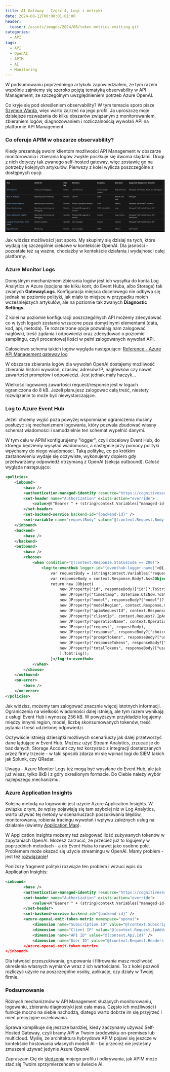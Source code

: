 ```yaml
---
title: AI Gateway - Część 4, Logi i metryki
date: 2024-08-12T00:00:01+01:00
header:
  teaser: /assets/images/2024/08/token-metrics-emitting.gif
categories:
  - API
tags:
  - API
  - OpenAI
  - APIM
  - AI
  - Monitoring
---
```


W podsumowaniu poprzedniego artykułu zapowiedziałem, że tym razem wspólnie zajmiemy się szeroko pojętą tematyką observability w API Management, ze szczególnym uwzględnieniem potrzeb Azure OpenAI.

Co kryje się pod określeniem observability? W tym temacie sporo pisze [Szymon Warda](https://www.linkedin.com/in/szymonwarda/), więc warto zajrzeć na jego profil. Ja uproszczę moje dzisiejsze rozważania do kilku obszarów związanym z monitorowaniem, zbieraniem logów, diagnozowaniem i rozliczalnością wywołań API na platformie API Management.

### Co oferuje APIM w obszarze observability?

Kiedy prezentuję swoim klientom możliwości API Management w obszarze monitorowania i zbierania logów zwykle posiłkuje się dwoma slajdami. Drugi z nich dotyczy tak zwanego self-hosted gateway, więc zostawię go na potrzeby kolejnych artykułów. Pierwszy z kolei wylicza poszczególne z dostępnych opcji:

![Observability](../assets/images/2024/08/observability.png)

Jak widzisz możliwości jest sporo. My skupimy się dzisiaj na tych, które wydają się szczególnie ciekawe w kontekście OpenAI. Dla jasności - pozostałe też są ważne, chociażby w kontekście działania i wydajności całej platformy.

### Azure Monitor Logs

Domyślnym mechanizmem zbierania logów jest ich wysyłka do konta Log Analytics w Azure (opcjonalnie kilku kont, do Event Huba, albo Storage) tak zwanych **GatewayLogs**. Konfiguracja miejsca docelowego nie odbywa się jednak na poziomie polityki, jak miało to miejsce w przypadku moich wcześniejszych artykułów, ale na poziomie tak zwanych **Diagnostic Settings.**

Z kolei na poziomie konfiguracji poszczególnych API możemy zdecydować co w tych logach zostanie wrzucone poza domyślnymi elementami (data, kod, api, metoda). Te rozszerzone opcje pozwalają nam zalogować nagłówki, treść żądania i odpowiedzi oraz zdecydować o poziomie samplingu, czyli procentowej ilości w pełni zalogowanych wywołań API.

Całościowo schema takich logów wygląda następująco: [Reference - Azure API Management gateway log](https://learn.microsoft.com/en-us/azure/api-management/gateway-log-schema-reference)

W obszarze zbierania logów dla wywołań OpenAI dostajemy możliwość zbierania historii wywołań, czasów, adresów IP, nagłówków czy nawet zawartości promptów i odpowiedzi. Jest jednak mały haczyk...

Wielkość logowanej zawartości request/response jest w logach ograniczona do 8 kB. Jeżeli planujesz zalogować całą treść, niestety rozwiązanie to może być niewystarczające.

### Log to Azure Event Hub

Jeżeli chcemy wyjść poza powyżej wspomniane ograniczenia musimy posłużyć się mechanizmem logowania, który pozwala zbudować własny schemat wiadomości i samodzielnie ten schemat wypełnić danymi.

W tym celu w APIM konfigurujemy "logger", czyli docelowy Event Hub, do którego będziemy wysyłać wiadomości, a następnie przy pomocy polityki wpychamy do niego wiadomości. Taką politykę, co po krótkim zastanowieniu wydaje się oczywiste, wykonujemy dopiero gdy przetwarzamy odpowiedź otrzymaną z OpenAI (sekcja outbound). Całość wygląda następująco:

```xml
<policies>
    <inbound>
        <base />
        <authentication-managed-identity resource="https://cognitiveservices.azure.com" output-token-variable-name="managed-id-access-token" client-id="{{managed-identity-clientid}}" ignore-error="false" />
        <set-header name="Authorization" exists-action="override">
            <value>@("Bearer " + (string)context.Variables["managed-id-access-token"])</value>
        </set-header>
        <set-backend-service backend-id="{backend-id}" />
        <set-variable name="requestBody" value="@(context.Request.Body.As<string>(preserveContent: true))" />
    </inbound>
    <backend>
        <base />
    </backend>
    <outbound>
        <base />
        <choose>
            <when condition="@(context.Response.StatusCode == 200)">
                <log-to-eventhub logger-id="{eventhub-logger-name}">@{
                    var requestBody = (string)context.Variables["requestBody"];
                    var responseBody = context.Response.Body?.As<JObject>(preserveContent: true);
                    return new JObject(
                        new JProperty("id", responseBody?["id"]?.ToString() ?? Guid.NewGuid().ToString()),
                        new JProperty("timestamp", DateTime.UtcNow.ToString()),
                        new JProperty("model", responseBody?["model"]?.ToString() ?? "NA"),
                        new JProperty("modelRegion", context.Response.Headers.GetValueOrDefault("x-ms-region", "N/A")),
                        new JProperty("apimRequestId", context.Response.Headers.GetValueOrDefault("apim-request-id", "N/A")),
                        new JProperty("clientIp", context.Request?.IpAddress ?? "NA"),
                        new JProperty("operationName", context.Operation?.Name ?? "NA"),
                        new JProperty("request", requestBody),
                        new JProperty("response", responseBody?["choices"]?.ToString() ?? "N/A"),
                        new JProperty("promptTokens", responseBody?["usage"]?["prompt_tokens"]?.ToString() ?? "0"),
                        new JProperty("responseTokens", responseBody?["usage"]?["completion_tokens"]?.ToString() ?? "0"),
                        new JProperty("totalTokens", responseBody?["usage"]?["total_tokens"]?.ToString() ?? "0")
                        ).ToString();
                    }</log-to-eventhub>
            </when>
        </choose>
    </outbound>
    <on-error>
        <base />
    </on-error>
</policies>
```

Jak widzisz, możemy tam zalogować znacznie więcej istotnych informacji. Ograniczenia na wielkość wiadomości dalej istnieją, ale tym razem wynikają z usługi Event Hub i wynoszą 256 kB. W powyższym przykładzie logujemy między innymi region, model, liczbę skonsumowanych tokenów, treść pytania i treść udzielonej odpowiedzi.

Oczywiście istnieją dziesiątki możliwych scenariuszy jak dalej przetworzyć dane lądujące w Event Hub. Możesz użyć Stream Analytics, zrzucać je do baz danych, Storage Account czy też korzystać z integracji dostarczanych przez firmy trzecie - w taki sposób zdarza mi się wpinać logi do SIEM takich jak Splunk, czy QRadar.

Uwaga - Azure Monitor Logs też mogą być wysyłane do Event Hub, ale jak już wiesz, tylko 8kB i z góry określonym formacie. Do Ciebie należy wybór najlepszego mechanizmu.

### Azure Application Insights

Kolejną metodą na logowanie jest użycie Azure Application Insights. W związku z tym, że wpisy pojawiają się tam szybciej niż w Log Analytics, warto używać tej metody w scenariuszach poszukiwania błędów, monitorowania, robienia tracingu wywołań i wpływu zależnych usług na działanie (świetny [Application Map](https://learn.microsoft.com/en-us/azure/azure-monitor/app/app-map?tabs=net)).

W Application Insights możemy też zalogować ilość zużywanych tokenów w zapytaniach OpenAI. Możesz zarzucić, że przecież już to logujemy w poprzednich metodach - a do Event Huba to nawet jako osobne pole. Problemem może okazać się użycie streamingu w OpenAI. Mamy problem - jest też [rozwiązanie](https://learn.microsoft.com/en-us/azure/api-management/azure-openai-emit-token-metric-policy)!

Poniższy fragment polityki rozwiąże ten problem i wrzuci wpis do Application Insights:

```xml
<inbound>
        <base />
        <authentication-managed-identity resource="https://cognitiveservices.azure.com" output-token-variable-name="managed-id-access-token" ignore-error="false" />
        <set-header name="Authorization" exists-action="override">
            <value>@("Bearer " + (string)context.Variables["managed-id-access-token"])</value>
        </set-header>
        <set-backend-service backend-id="{backend-id}" />
        <azure-openai-emit-token-metric namespace="openai">
            <dimension name="Subscription ID" value="@(context.Subscription.Id)" />
            <dimension name="Client IP" value="@(context.Request.IpAddress)" />
            <dimension name="API ID" value="@(context.Api.Id)" />
            <dimension name="User ID" value="@(context.Request.Headers.GetValueOrDefault("x-user-id", "N/A"))" />
        </azure-openai-emit-token-metric>
</inbound>
```

Dla łatwości przeszukiwania, grupowania i filtrowania masz możliwość określenia własnych wymiarów wraz z ich wartościami. To z kolei pozwoli rozliczyć użycie na poszczególne osoby, aplikacje, czy działy w Twojej firmie.

### Podsumowanie

Różnych mechanizmów w API Management służących monitorowaniu, logowaniu, zbieraniu diagnostyki jest cała masa. Często ich możliwości i funkcje mocno na siebie nachodzą, dlatego warto dobrze im się przyjrzeć i mieć precyzyjne oczekiwania.

Sprawa komplikuje się jeszcze bardziej, kiedy zaczynamy używać Self-Hosted Gateway, czyli bramy API w Twoim środowisku on-premises lub multicloud. Myślę, że architektura hybrydowa APIM pojawi się jeszcze w kontekście hostowania własnych modeli AI - bo przecież nie jesteśmy zmuszeni używać jedynie Azure OpenAI

Zapraszam Cię do [śledzenia](https://www.linkedin.com/mynetwork/discovery-see-all/?usecase=PEOPLE_FOLLOWS&followMember=grabarz) mojego profilu i odkrywania, jak APIM może stać się Twoim sprzymierzeńcem w świecie AI.
